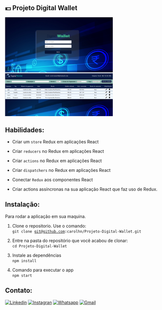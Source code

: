 ## 💵️ Projeto Digital Wallet

<img src="https://github.com/carolhn/Projeto-Digital-Wallet/blob/main/imagem.png?raw=true" alt="imagem.png" style="max-width: 70%;">
<br>
<img src="https://github.com/carolhn/Projeto-Digital-Wallet/blob/main/imagem1.png?raw=true" alt="imagem2.png" style="max-width: 70%;">

## Habilidades:

  * Criar um `store` Redux em aplicações React

  * Criar `reducers` no Redux em aplicações React

  * Criar `actions` no Redux em aplicações React

  * Criar `dispatchers` no Redux em aplicações React

  * Conectar `Redux` aos componentes React

  * Criar actions assíncronas na sua aplicação React que faz uso de Redux.

## Instalação:
Para rodar a aplicação em sua maquina.

1. Clone o repositorio. Use o comando:</br>
<code>git clone git@github.com:carolhn/Projeto-Digital-Wallet.git</code></br>

2. Entre na pasta do repositório que você acabou de clonar:</br>
<code>cd Projeto-Digital-Wallet</code>

3. Instale as dependências</br>
<code>npm install</code>

4. Comando para executar o app</br>
<code>npm start</code>

## Contato:
[![Linkedin](https://img.shields.io/badge/LinkedIn-0077B5?style=for-the-badge&logo=linkedin&logoColor=white)](https://www.linkedin.com/in/caroline-nunes-devfullstack/)
[![Instagran](https://img.shields.io/badge/Instagram-E4405F?style=for-the-badge&logo=instagram&logoColor=white)](https://www.instagram.com/caarolhn/)
[![Whatsapp](https://img.shields.io/badge/WhatsApp-25D366?style=for-the-badge&logo=whatsapp&logoColor=white)](https://wa.me/48988037114)
[![Gmail](https://img.shields.io/badge/Gmail-D14836?style=for-the-badge&logo=gmail&logoColor=white)](mailto:nunescaroline905@gmail.com)
